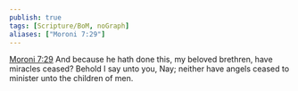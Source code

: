 ```yaml
---
publish: true
tags: [Scripture/BoM, noGraph]
aliases: ["Moroni 7:29"]
---
```

[Moroni 7:29](https://churchofjesuschrist.org/study/scriptures/bofm/moro/7?lang=eng&id=p29#p29) And because he hath done this, my beloved brethren, have miracles ceased? Behold I say unto you, Nay; neither have angels ceased to minister unto the children of men.
